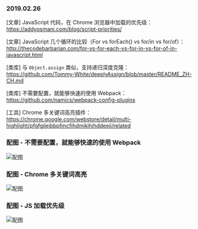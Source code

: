 ### 2019.02.26

[文章] JavaScript 代码，在 Chrome 浏览器中加载的优先级：<https://addyosmani.com/blog/script-priorities/>

[文章] JavaScript 几个循环的比较（For vs forEach() vs for/in vs for/of）：<http://thecodebarbarian.com/for-vs-for-each-vs-for-in-vs-for-of-in-javascript.html>

[类库] 与 `Object.assign` 类似，支持递归深度克隆：<https://github.com/Tommy-White/deeplyAssign/blob/master/README_ZH-CH.md>

[类库] 不需要配置，就能够快速的使用 Webpack：<https://github.com/namics/webpack-config-plugins>


[工具] Chrome 多关键词高亮插件：<https://chrome.google.com/webstore/detail/multi-highlight/pfgfgjlejbbpfmcfjhdmikihihddeeji/related>

### 配图 - 不需要配置，就能够快速的使用 Webpack
![配图](https://raw.githubusercontent.com/namics/webpack-config-plugins/master/preview.gif)

### 配图 - Chrome 多关键词高亮
![配图](http://ww1.sinaimg.cn/large/62bfa70bgy1g0jnhyfzuej20qo0t6add.jpg)

### 配图 - JS 加载优先级
![配图](https://cdn-images-1.medium.com/max/2000/1*ZnDXs4jhzYnpAiZExRDdtQ.png)
